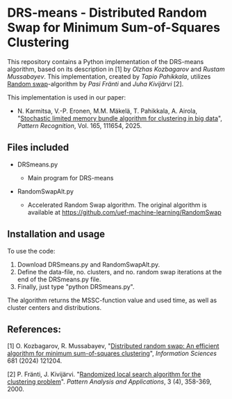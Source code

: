 # DRS-means - Distributed Random Swap for Minimum Sum-of-Squares Clustering

This repository contains a Python implementation of the DRS-means algorithm, based on its description in [1] by _Olzhas Kozbagarov_ and _Rustam Mussabayev_.
This implementation, created by _Tapio Pahikkala_, utilizes [Random swap](https://github.com/uef-machine-learning/RandomSwap)-algorithm by _Pasi Fränti_ and _Juha Kivijärvi_ [2].

This implementation is used in our paper: 

 * N. Karmitsa, V.-P. Eronen, M.M. Mäkelä, T. Pahikkala, A. Airola, "[Stochastic limited memory bundle algorithm for clustering in big data](https://www.sciencedirect.com/science/article/pii/S0031320325003140?via%3Dihub)", _Pattern Recognition_, Vol. 165,  111654, 2025.

## Files included
* DRSmeans.py
  - Main program for DRS-means
     
* RandomSwapAlt.py
  - Accelerated Random Swap algorithm. The original algorithm is available at https://github.com/uef-machine-learning/RandomSwap


## Installation and usage

To use the code:

  1. Download DRSmeans.py and RandomSwapAlt.py.
  2. Define the data-file, no. clusters, and no. random swap iterations at the end of the DRSmeans.py file.
  3. Finally, just type "python DRSmeans.py".

The algorithm returns the MSSC-function value and used time, as well as cluster centers and distributions.

## References:

  [1] O. Kozbagarov, R. Mussabayev, "[Distributed random swap: An efficient algorithm for minimum sum-of-squares clustering](https://www.sciencedirect.com/science/article/pii/S0020025524011186)", _Information Sciences_ 681 (2024) 121204.
  
  [2] P. Fränti, J. Kivijärvi. "[Randomized local search algorithm for the clustering problem](www.cs.joensuu.fi/pub/franti/papers/Rls.ps)". _Pattern Analysis and Applications_, 3 (4), 358-369, 2000.


